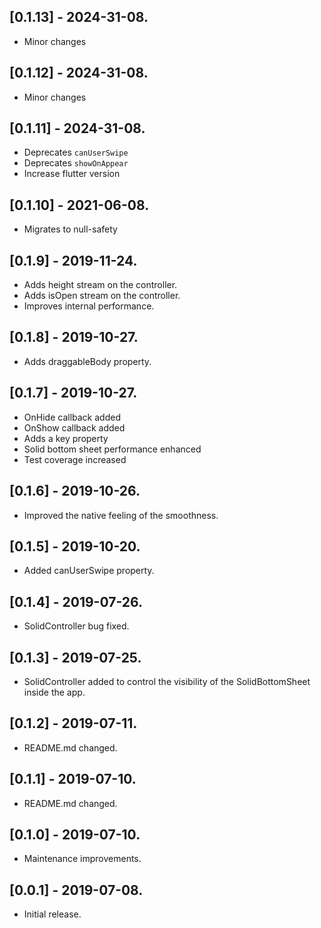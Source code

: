 ## [0.1.13] - 2024-31-08.

* Minor changes

## [0.1.12] - 2024-31-08.

* Minor changes

## [0.1.11] - 2024-31-08.

* Deprecates `canUserSwipe`
* Deprecates `showOnAppear`
* Increase flutter version

## [0.1.10] - 2021-06-08.

* Migrates to null-safety

## [0.1.9] - 2019-11-24.

* Adds height stream on the controller.
* Adds isOpen stream on the controller.
* Improves internal performance.

## [0.1.8] - 2019-10-27.

* Adds draggableBody property.

## [0.1.7] - 2019-10-27.

* OnHide callback added
* OnShow callback added
* Adds a key property
* Solid bottom sheet performance enhanced
* Test coverage increased

## [0.1.6] - 2019-10-26.

* Improved the native feeling of the smoothness.

## [0.1.5] - 2019-10-20.

* Added canUserSwipe property.

## [0.1.4] - 2019-07-26.

* SolidController bug fixed.

## [0.1.3] - 2019-07-25.

* SolidController added to control the visibility of the SolidBottomSheet inside the app.

## [0.1.2] - 2019-07-11.

* README.md changed.

## [0.1.1] - 2019-07-10.

* README.md changed.

## [0.1.0] - 2019-07-10.

* Maintenance improvements.

## [0.0.1] - 2019-07-08.

* Initial release.
